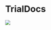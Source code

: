 # TrialDocs


[![](https://img.shields.io/badge/docs-stable-blue.svg)](https://sandreza.github.io/TrialDocs.jl/stable)
